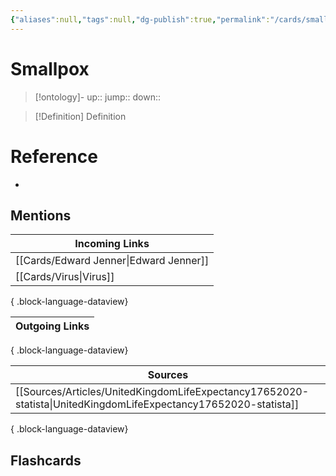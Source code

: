 ```yaml
---
{"aliases":null,"tags":null,"dg-publish":true,"permalink":"/cards/smallpox/","dgPassFrontmatter":true}
---
```


# Smallpox

> [!ontology]-
> up:: 
> jump:: 
> down:: 

> [!Definition] Definition

# Reference

- 

## Mentions

| Incoming Links                            |
| ----------------------------------------- |
| [[Cards/Edward Jenner\|Edward Jenner]] |
| [[Cards/Virus\|Virus]]                 |

{ .block-language-dataview}

| Outgoing Links |
| -------------- |

{ .block-language-dataview}

| Sources                                                                                                            |
| ------------------------------------------------------------------------------------------------------------------ |
| [[Sources/Articles/UnitedKingdomLifeExpectancy17652020-statista\|UnitedKingdomLifeExpectancy17652020-statista]] |

{ .block-language-dataview}

## Flashcards